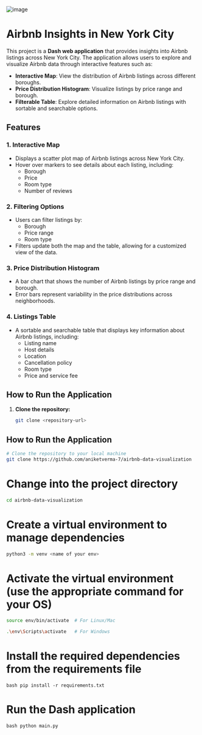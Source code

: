 ![image](files/Users/jzhang/Desktop/Isolated.png)


# Airbnb Insights in New York City

This project is a **Dash web application** that provides insights into Airbnb listings across New York City. The application allows users to explore and visualize Airbnb data through interactive features such as:

- **Interactive Map**: View the distribution of Airbnb listings across different boroughs.
- **Price Distribution Histogram**: Visualize listings by price range and borough.
- **Filterable Table**: Explore detailed information on Airbnb listings with sortable and searchable options.

## Features

### 1. **Interactive Map**
   - Displays a scatter plot map of Airbnb listings across New York City.
   - Hover over markers to see details about each listing, including:
     - Borough
     - Price
     - Room type
     - Number of reviews

### 2. **Filtering Options**
   - Users can filter listings by:
     - Borough
     - Price range
     - Room type
   - Filters update both the map and the table, allowing for a customized view of the data.

### 3. **Price Distribution Histogram**
   - A bar chart that shows the number of Airbnb listings by price range and borough.
   - Error bars represent variability in the price distributions across neighborhoods.

### 4. **Listings Table**
   - A sortable and searchable table that displays key information about Airbnb listings, including:
     - Listing name
     - Host details
     - Location
     - Cancellation policy
     - Room type
     - Price and service fee

## How to Run the Application

1. **Clone the repository:**
   ```bash
   git clone <repository-url>


## How to Run the Application

```bash
# Clone the repository to your local machine
git clone https://github.com/aniketverma-7/airbnb-data-visualization
```

# Change into the project directory
```bash
cd airbnb-data-visualization
```
# Create a virtual environment to manage dependencies
```bash
python3 -m venv <name of your env>
```

# Activate the virtual environment (use the appropriate command for your OS)
```bash
source env/bin/activate  # For Linux/Mac
```
```bash
.\env\Scripts\activate   # For Windows
```
# Install the required dependencies from the requirements file
```bash pip install -r requirements.txt```

# Run the Dash application
```bash python main.py```
